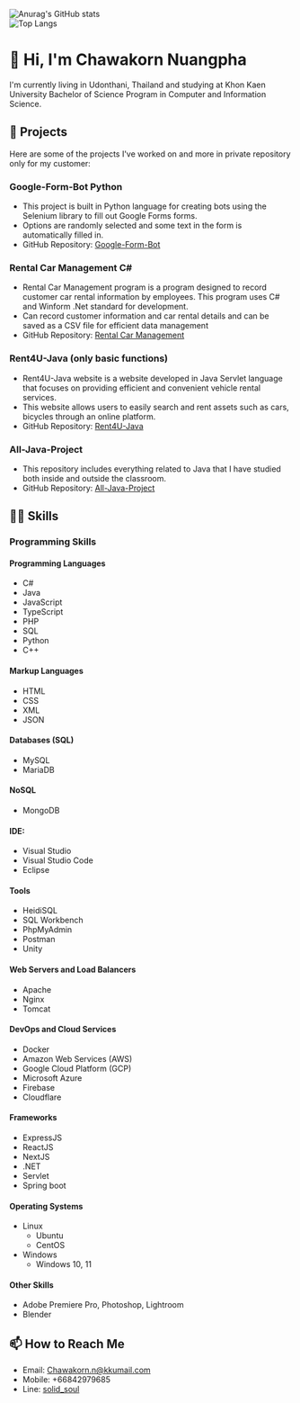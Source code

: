   ![Anurag's GitHub stats](https://github-readme-stats.vercel.app/api?username=armychawakorn&count_private=true)
  <br>
  ![Top Langs](https://github-readme-stats.vercel.app/api/top-langs/?username=armychawakorn&size_weight=0.10&count_weight=1&layout=compact)
# 👋 Hi, I'm Chawakorn Nuangpha
I'm currently living in Udonthani, Thailand and studying at Khon Kaen University Bachelor of Science Program in Computer and Information Science.

## 🚀 Projects
Here are some of the projects I've worked on and more in private repository only for my customer:

### Google-Form-Bot Python
- This project is built in Python language for creating bots using the Selenium library to fill out Google Forms forms.
- Options are randomly selected and some text in the form is automatically filled in.
- GitHub Repository: [Google-Form-Bot](https://github.com/armychawakorn/Google-Form-Bot)

### Rental Car Management C#
- Rental Car Management program is a program designed to record customer car rental information by employees. This program uses C# and Winform .Net standard for development.
- Can record customer information and car rental details and can be saved as a CSV file for efficient data management
- GitHub Repository: [Rental Car Management](https://github.com/armychawakorn/Rental-Car-Management-Program)

### Rent4U-Java (only basic functions)
- Rent4U-Java website is a website developed in Java Servlet language that focuses on providing efficient and convenient vehicle rental services.
- This website allows users to easily search and rent assets such as cars, bicycles through an online platform.
- GitHub Repository: [Rent4U-Java](https://github.com/armychawakorn/Rent4U-Java)

### All-Java-Project
- This repository includes everything related to Java that I have studied both inside and outside the classroom.
- GitHub Repository: [All-Java-Project](https://github.com/armychawakorn/All-Java-Project)

## 👩‍💻 Skills

### Programming Skills

#### Programming Languages
- C#
- Java
- JavaScript
- TypeScript
- PHP
- SQL
- Python
- C++
#### Markup Languages
- HTML
- CSS
- XML
- JSON
#### Databases (SQL)
- MySQL
- MariaDB
#### NoSQL
- MongoDB
#### IDE:
  - Visual Studio
  - Visual Studio Code
  - Eclipse
#### Tools
- HeidiSQL
- SQL Workbench
- PhpMyAdmin
- Postman
- Unity
#### Web Servers and Load Balancers
- Apache
- Nginx
- Tomcat
#### DevOps and Cloud Services
- Docker
- Amazon Web Services (AWS)
- Google Cloud Platform (GCP)
- Microsoft Azure
- Firebase
- Cloudflare
#### Frameworks
- ExpressJS
- ReactJS
- NextJS
- .NET
- Servlet
- Spring boot
#### Operating Systems
- Linux
  - Ubuntu
  - CentOS
- Windows
  - Windows 10, 11
#### Other Skills
- Adobe Premiere Pro, Photoshop, Lightroom
- Blender
## 📫 How to Reach Me
- Email: [Chawakorn.n@kkumail.com](mailto:Chawakorn.n@kkumail.com)
- Mobile: +66842979685
- Line: [solid_soul](https://line.me/ti/p/solid_soul)
